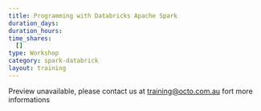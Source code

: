 ```yaml
---
title: Programming with Databricks Apache Spark
duration_days:
duration_hours:
time_shares:
  []
type: Workshop
category: spark-databrick
layout: training
---
```

Preview unavailable, please contact us at training@octo.com.au fort more informations